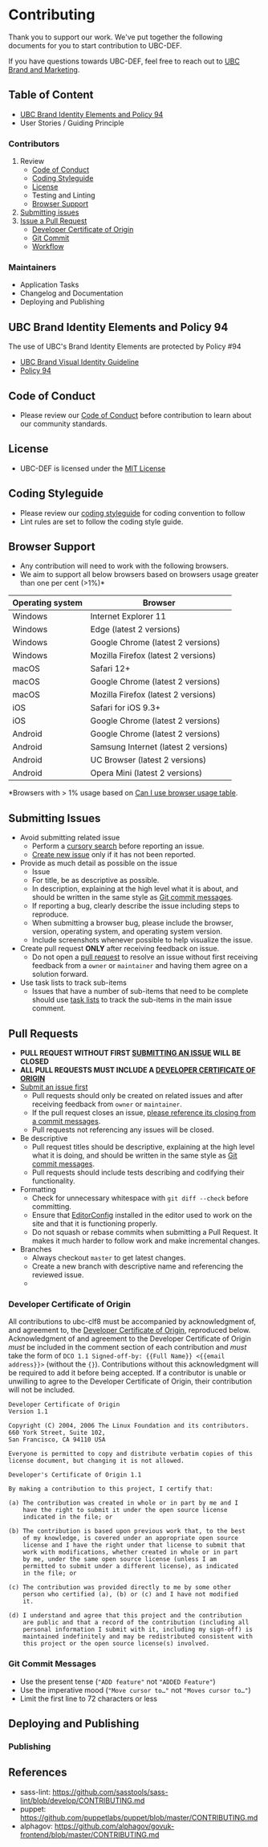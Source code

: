 # Contributing
Thank you to support our work. We've put together the following documents for you to start contribution to UBC-DEF.

If you have questions towards UBC-DEF, feel free to reach out to [UBC Brand and Marketing](https://brand.ubc.ca/support/contact-us/).

## Table of Content

- [UBC Brand Identity Elements and Policy 94](#ubc-brand-identity-elements-and-policy-94)
- User Stories / Guiding Principle

### Contributors
1. Review
    - [Code of Conduct](#code-of-conduct)
    - [Coding Styleguide](#coding-styleguide)
	- [License](#license)
    - Testing and Linting
    - [Browser Support](#browser-support)
2. [Submitting issues](#submitting-issues)
3. [Issue a Pull Request](#pull-requests)
    - [Developer Certificate of Origin](#developer-certificate-of-origin)
    - [Git Commit](#git-commit-messages)
    - [Workflow](#workflow)

### Maintainers
- Application Tasks
- Changelog and Documentation
- Deploying and Publishing

## UBC Brand Identity Elements and Policy 94
The use of UBC's Brand Identity Elements are protected by Policy #94
- [UBC Brand Visual Identity Guideline](http://assets.brand.ubc.ca/downloads/ubc_visual_identity_guide.pdf)
- [Policy 94](https://universitycounsel.ubc.ca/files/2011/10/policy94.pdf) 

## Code of Conduct
- Please review our [Code of Conduct](/CODE_OF_CONDUCT.md) before contribution to learn about our community standards.

## License
- UBC-DEF is licensed under the [MIT License](/LICENSE)

## Coding Styleguide
- Please review our [coding styleguide](https://github.com/UBCCM/guides) for coding convention to follow
- Lint rules are set to follow the coding style guide.

## Browser Support
- Any contribution will need to work with the following browsers.
- We aim to support all below browsers based on browsers usage greater than one per cent (>1%)*

| Operating system | Browser                                
|----------------- |----------------------------------------
| Windows          | Internet Explorer 11                   
| Windows          | Edge (latest 2 versions)               
| Windows          | Google Chrome (latest 2 versions)      
| Windows          | Mozilla Firefox (latest 2 versions)    
| macOS            | Safari 12+                             
| macOS            | Google Chrome (latest 2 versions)      
| macOS            | Mozilla Firefox (latest 2 versions)    
| iOS              | Safari for iOS 9.3+                    
| iOS              | Google Chrome (latest 2 versions)      
| Android          | Google Chrome (latest 2 versions)      
| Android          | Samsung Internet (latest 2 versions)   
| Android          | UC Browser (latest 2 versions)         
| Android          | Opera Mini (latest 2 versions)         

*Browsers with > 1% usage based on [Can I use browser usage table](https://caniuse.com/usage-table).


## Submitting Issues

* Avoid submitting related issue 
    * Perform a [cursory search](https://github.com/issues?utf8=%E2%9C%93&q=is%3Aissue+repo%3Aubccm%2Fubc-def) before reporting an issue.
    * [Create new issue](https://github.com/ubccm/ubc-clf8/issues) only if it has not been reported.
* Provide as much detail as possible on the issue
    * Issue 
    * For title, be as descriptive as possible.
    * In description, explaining at the high level what it is about, and should be written in the same style as [Git commit messages](#git-commit-messages).
    * If reporting a bug, clearly describe the issue including steps to reproduce. 
    * When submitting a browser bug, please include the browser, version, operating system, and operating system version.
    * Include screenshots whenever possible to help visualize the issue.
* Create pull request **ONLY** after receiving feedback on issue.
    * Do not open a [pull request](#pull-requests) to resolve an issue without first receiving feedback from a `owner` or `maintainer` and having them agree on a solution forward.
* Use task lists to track sub-items
    * Issues that have a number of sub-items that need to be complete should use [task lists](https://github.com/blog/1375%0A-task-lists-in-gfm-issues-pulls-comments) to track the sub-items in the main issue comment.

## Pull Requests

* **PULL REQUEST WITHOUT FIRST [SUBMITTING AN ISSUE](#submitting-issues) WILL BE CLOSED**
* **ALL PULL REQUESTS MUST INCLUDE A [DEVELOPER CERTIFICATE OF ORIGIN](#developer-certificate-of-origin)**
* [Submit an issue first](#submitting-issues)
    * Pull requests should only be created on related issues and after receiving feedback from `owner` or `maintainer`.
    * If the pull request closes an issue, [please reference its closing from a commit messages](https://help.github.com/articles/closing-issues-via-commit-messages/).
    * Pull requests not referencing any issues will be closed.
* Be descriptive
    * Pull request titles should be descriptive, explaining at the high level what it is doing, and should be written in the same style as [Git commit messages](#git-commit-messages).
    * Pull requests should include tests describing and codifying their functionality.
* Formatting
    * Check for unnecessary whitespace with `git diff --check` before committing.
    * Ensure that [EditorConfig](http://editorconfig.org/) installed in the editor used to work on the site and that it is functioning properly.
    * Do not squash or rebase commits when submitting a Pull Request. It makes it much harder to follow work and make incremental changes.
* Branches
    * Always checkout `master` to get latest changes.
    * Create a new branch with descriptive name and referencing the reviewed issue.
    *


### Developer Certificate of Origin

All contributions to ubc-clf8 must be accompanied by acknowledgment of, and agreement to, the [Developer Certificate of Origin](http://elinux.org/Developer_Certificate_Of_Origin), reproduced below. Acknowledgment of and agreement to the Developer Certificate of Origin _must_ be included in the comment section of each contribution and _must_ take the form of `DCO 1.1 Signed-off-by: {{Full Name}} <{{email address}}>` (without the `{}`). Contributions without this acknowledgment will be required to add it before being accepted. If a contributor is unable or unwilling to agree to the Developer Certificate of Origin, their contribution will not be included.

```
Developer Certificate of Origin
Version 1.1

Copyright (C) 2004, 2006 The Linux Foundation and its contributors.
660 York Street, Suite 102,
San Francisco, CA 94110 USA

Everyone is permitted to copy and distribute verbatim copies of this
license document, but changing it is not allowed.

Developer's Certificate of Origin 1.1

By making a contribution to this project, I certify that:

(a) The contribution was created in whole or in part by me and I
    have the right to submit it under the open source license
    indicated in the file; or

(b) The contribution is based upon previous work that, to the best
    of my knowledge, is covered under an appropriate open source
    license and I have the right under that license to submit that
    work with modifications, whether created in whole or in part
    by me, under the same open source license (unless I am
    permitted to submit under a different license), as indicated
    in the file; or

(c) The contribution was provided directly to me by some other
    person who certified (a), (b) or (c) and I have not modified
    it.

(d) I understand and agree that this project and the contribution
    are public and that a record of the contribution (including all
    personal information I submit with it, including my sign-off) is
    maintained indefinitely and may be redistributed consistent with
    this project or the open source license(s) involved.
```

### Git Commit Messages

* Use the present tense (`"ADD feature"` not `"ADDED Feature"`)
* Use the imperative mood (`"Move cursor to…"` not `"Moves cursor to…"`)
* Limit the first line to 72 characters or less


## Deploying and Publishing
### Publishing


## References

* sass-lint: https://github.com/sasstools/sass-lint/blob/develop/CONTRIBUTING.md
* puppet: https://github.com/puppetlabs/puppet/blob/master/CONTRIBUTING.md
* alphagov: https://github.com/alphagov/govuk-frontend/blob/master/CONTRIBUTING.md
